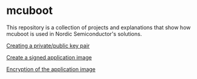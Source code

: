 # mcuboot

This repository is a collection of projects and explanations that show how mcuboot is used in Nordic Semiconductor's solutions.


[Creating a private/public key pair](doc/CreateKey.md)

[Create a signed application image](doc/SigningImage.md)

[Encryption of the application image](doc/EncryptImage.md)
